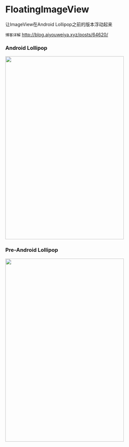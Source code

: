 # FloatingImageView
让ImageView在Android Lollipop之前的版本浮动起来

`博客详解` http://blog.aiyouweiya.xyz/posts/64620/

### Android Lollipop

<img src="http://olb41wiaa.bkt.clouddn.com/DFG_2017-02-25-15-04-11.png" width="370" height="570"/>

### Pre-Android Lollipop

<img src="http://olb41wiaa.bkt.clouddn.com/2017-02-25_143354.jpg" width="370" height="570"/>